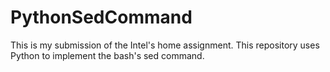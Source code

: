# PythonSedCommand
This is my submission of the Intel's home assignment. This repository uses Python to implement the bash's sed command.
